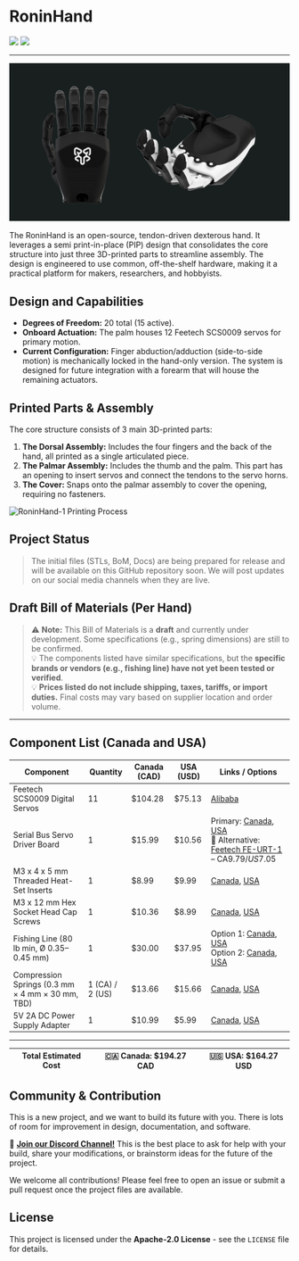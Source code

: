 # RoninHand

[![](https://img.shields.io/badge/Discord-Join%20Chat-7289DA?style=for-the-badge&logo=discord)](https://discord.gg/pruFaV6f6D)
[![](https://img.shields.io/badge/LinkedIn-Follow%20Us-0A66C2?style=for-the-badge&logo=linkedin)](https://www.linkedin.com/company/polymorph-ai/)

---

![RoninHand Render](img/RH1_Render.jpg)

The RoninHand is an open-source, tendon-driven dexterous hand. It leverages a semi print-in-place (PIP) design that consolidates the core structure into just three 3D-printed parts to streamline assembly. The design is engineered to use common, off-the-shelf hardware, making it a practical platform for makers, researchers, and hobbyists.

## Design and Capabilities

*   **Degrees of Freedom:** 20 total (15 active).
*   **Onboard Actuation:** The palm houses 12 Feetech SCS0009 servos for primary motion.
*   **Current Configuration:** Finger abduction/adduction (side-to-side motion) is mechanically locked in the hand-only version. The system is designed for future integration with a forearm that will house the remaining actuators.

## Printed Parts & Assembly

The core structure consists of 3 main 3D-printed parts:

1.  **The Dorsal Assembly:** Includes the four fingers and the back of the hand, all printed as a single articulated piece.
2.  **The Palmar Assembly:** Includes the thumb and the palm. This part has an opening to insert servos and connect the tendons to the servo horns.
3.  **The Cover:** Snaps onto the palmar assembly to cover the opening, requiring no fasteners.

![RoninHand-1 Printing Process](img/RH1_3DP.gif)

## Project Status

> The initial files (STLs, BoM, Docs) are being prepared for release and will be available on this GitHub repository soon. We will post updates on our social media channels when they are live.

## Draft Bill of Materials (Per Hand)

> ⚠️ **Note:** This Bill of Materials is a **draft** and currently under development. Some specifications (e.g., spring dimensions) are still to be confirmed.  
> 💡 The components listed have similar specifications, but the **specific brands or vendors (e.g., fishing line) have not yet been tested or verified**.  
> 💡 **Prices listed do not include shipping, taxes, tariffs, or import duties.** Final costs may vary based on supplier location and order volume.

---

## Component List (Canada and USA)

| **Component**                                           | **Quantity**     | **Canada (CAD)** | **USA (USD)** | **Links / Options** |
|---------------------------------------------------------|------------------|------------------|---------------|---------------------|
| Feetech SCS0009 Digital Servos                          | 11               | $104.28          | $75.13        | [Alibaba](https://www.alibaba.com/product-detail/Feetech-SCS0009-Digital-Servo-Core-Motor_1601132782119.html) |
| Serial Bus Servo Driver Board                           | 1                | $15.99           | $10.56        | Primary: [Canada](https://a.co/d/0MlaECV), [USA](https://a.co/d/gL7aJlg) <br> 🔁 Alternative: [Feetech FE-URT-1](https://www.alibaba.com/product-detail/Feetech-FE-URT-1-Multi-function_1600157148551.html) – CA$9.79 / US$7.05 |
| M3 x 4 x 5 mm Threaded Heat-Set Inserts                 | 1                | $8.99            | $9.99         | [Canada](https://a.co/d/2b9fAcn), [USA](https://a.co/d/ioDsj4n) |
| M3 x 12 mm Hex Socket Head Cap Screws                   | 1                | $10.36           | $8.99         | [Canada](https://a.co/d/2T5ncxA), [USA](https://a.co/d/d5m2FtP) |
| Fishing Line (80 lb min, Ø 0.35–0.45 mm)                | 1                | $30.00           | $37.95        | Option 1: [Canada](https://a.co/d/7zkHzXg), [USA](https://a.co/d/fsu0T7f) <br> Option 2: [Canada](https://a.co/d/fL8LNx7), [USA](https://a.co/d/8J0bi1C) |
| Compression Springs (0.3 mm × 4 mm × 30 mm, TBD)        | 1 (CA) / 2 (US)  | $13.66           | $15.66        | [Canada](https://a.co/d/52pY2M8), [USA](https://a.co/d/cfF1Hdi) |
| 5V 2A DC Power Supply Adapter                           | 1                | $10.99           | $5.99         | [Canada](https://a.co/d/jaY6SDO), [USA](https://a.co/d/4bJZZjK) |

---

| **Total Estimated Cost** | 🇨🇦 Canada: **$194.27 CAD** | 🇺🇸 USA: **$164.27 USD** |
|--------------------------|-----------------------------|--------------------------|



## Community & Contribution

This is a new project, and we want to build its future with you. There is lots of room for improvement in design, documentation, and software.

💬 **[Join our Discord Channel!](https://discord.gg/pruFaV6f6D)**
This is the best place to ask for help with your build, share your modifications, or brainstorm ideas for the future of the project.

We welcome all contributions! Please feel free to open an issue or submit a pull request once the project files are available.

## License

This project is licensed under the **Apache-2.0 License** - see the `LICENSE` file for details.